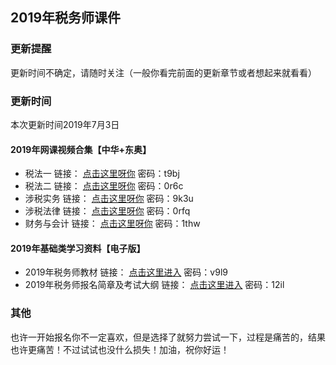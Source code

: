 ## 2019年税务师课件
### 更新提醒
更新时间不确定，请随时关注（一般你看完前面的更新章节或者想起来就看看）

### 更新时间
本次更新时间2019年7月3日

#### 2019年网课视频合集【中华+东奥】
- 税法一     	链接： [点击这里呀你](https://pan.baidu.com/s/1ZXXhGlFLgGZthvtET_6eXA "点击呀你") 密码：t9bj
- 税法二	      链接： [点击这里呀你](https://pan.baidu.com/s/1xKOzPd25bqKw1jVsHx3wjA "点击呀你") 密码：0r6c
- 涉税实务 	   链接： [点击这里呀你](https://pan.baidu.com/s/1Gx68qkAIuu8W3iqonGKYQA "点击呀你") 密码：9k3u
- 涉税法律	   链接： [点击这里呀你](https://pan.baidu.com/s/1z_mHGWTDLS7R-x3W6yBFAg "点击呀你") 密码：0rfq
- 财务与会计	  链接： [点击这里呀你](https://pan.baidu.com/s/1YDl5grHZAjL4eqLYqEKTyw "点击呀你") 密码：1thw

#### 2019年基础类学习资料【电子版】
- 2019年税务师教材   链接： [点击这里进入](https://pan.baidu.com/s/1bHk7oWMcDWiFNRHcd3Ep3A "点击呀你") 密码：v9l9
- 2019年税务师报名简章及考试大纲   链接： [点击这里进入](https://pan.baidu.com/s/16iM8d3cWCWJcmcJgoyk0qw "点击呀你") 密码：12il 

### 其他
也许一开始报名你不一定喜欢，但是选择了就努力尝试一下，过程是痛苦的，结果也许更痛苦！不过试试也没什么损失！加油，祝你好运！


